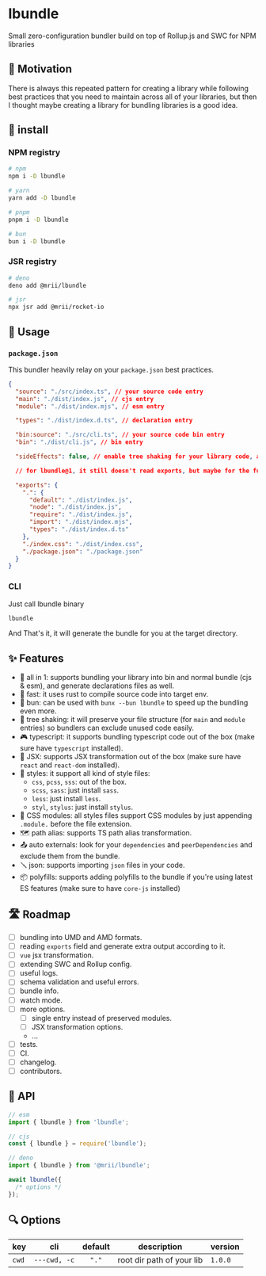 # lbundle

Small zero-configuration bundler build on top of Rollup.js and SWC for NPM libraries

## 🚀 Motivation

There is always this repeated pattern for creating a library while following best practices that you need to maintain across all of your libraries,
but then I thought maybe creating a library for bundling libraries is a good idea.

## 💾 install

### NPM registry

```bash
# npm
npm i -D lbundle

# yarn
yarn add -D lbundle

# pnpm
pnpm i -D lbundle

# bun
bun i -D lbundle
```

### JSR registry

```bash
# deno
deno add @mrii/lbundle

# jsr
npx jsr add @mrii/rocket-io
```

## 🔧 Usage

### `package.json`

This bundler heavily relay on your `package.json` best practices.

```json
{
  "source": "./src/index.ts", // your source code entry
  "main": "./dist/index.js", // cjs entry
  "module": "./dist/index.mjs", // esm entry

  "types": "./dist/index.d.ts", // declaration entry

  "bin:source": "./src/cli.ts", // your source code bin entry
  "bin": "./dist/cli.js", // bin entry

  "sideEffects": false, // enable tree shaking for your library code, also useful for users bundlers

  // for lbundle@1, it still doesn't read exports, but maybe for the future

  "exports": {
    ".": {
      "default": "./dist/index.js",
      "node": "./dist/index.js",
      "require": "./dist/index.js",
      "import": "./dist/index.mjs",
      "types": "./dist/index.d.ts"
    },
    "./index.css": "./dist/index.css",
    "./package.json": "./package.json"
  }
}
```

### CLI

Just call lbundle binary

```bash
lbundle
```

And That's it, it will generate the bundle for you at the target directory.

## ✨ Features

- 🤩 all in 1: supports bundling your library into bin and normal bundle (cjs & esm), and generate declarations files as well.
- 🚀 fast: it uses rust to compile source code into target env.
- 🍙 bun: can be used with `bunx --bun lbundle` to speed up the bundling even more.
- 🌲 tree shaking: it will preserve your file structure (for `main` and `module` entries) so bundlers can exclude unused code easily.
- 🎮 typescript: it supports bundling typescript code out of the box (make sure have `typescript` installed).
- 🎯 JSX: supports JSX transformation out of the box (make sure have `react` and `react-dom` installed).
- 💅 styles: it support all kind of style files:
  - `css`, `pcss`, `sss`: out of the box.
  - `scss`, `sass`: just install `sass`.
  - `less`: just install `less`.
  - `styl`, `stylus`: just install `stylus`.
- 🍇 CSS modules: all styles files support CSS modules by just appending `.module.` before the file extension.
- 🗺️ path alias: supports TS path alias transformation.
- 📤 auto externals: look for your `dependencies` and `peerDependencies` and exclude them from the bundle.
- 🪛 json: supports importing `json` files in your code.
- 📦 polyfills: supports adding polyfills to the bundle if you're using latest ES features (make sure to have `core-js` installed)

## 🛣️ Roadmap

- [ ] bundling into UMD and AMD formats.
- [ ] reading `exports` field and generate extra output according to it.
- [ ] `vue` jsx transformation.
- [ ] extending SWC and Rollup config.
- [ ] useful logs.
- [ ] schema validation and useful errors.
- [ ] bundle info.
- [ ] watch mode.
- [ ] more options.
  - [ ] single entry instead of preserved modules.
  - [ ] JSX transformation options.
  - ...
- [ ] tests.
- [ ] CI.
- [ ] changelog.
- [ ] contributors.

## 🧰 API

```ts
// esm
import { lbundle } from 'lbundle';

// cjs
const { lbundle } = require('lbundle');

// deno
import { lbundle } from '@mrii/lbundle';

await lbundle({
  /* options */
});
```

## 🔍 Options

| key   | cli          | default | description               | version |
| ----- | ------------ | :-----: | ------------------------- | ------- |
| `cwd` | `---cwd, -c` |  `"."`  | root dir path of your lib | `1.0.0` |
